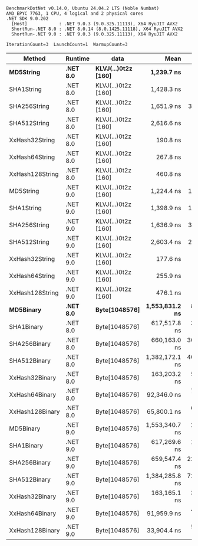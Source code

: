 ```

BenchmarkDotNet v0.14.0, Ubuntu 24.04.2 LTS (Noble Numbat)
AMD EPYC 7763, 1 CPU, 4 logical and 2 physical cores
.NET SDK 9.0.202
  [Host]            : .NET 9.0.3 (9.0.325.11113), X64 RyuJIT AVX2
  ShortRun-.NET 8.0 : .NET 8.0.14 (8.0.1425.11118), X64 RyuJIT AVX2
  ShortRun-.NET 9.0 : .NET 9.0.3 (9.0.325.11113), X64 RyuJIT AVX2

IterationCount=3  LaunchCount=1  WarmupCount=3  

```
| Method          | Runtime  | data                | Mean           | Error        | StdDev      | Min            | Max            | Gen0   | Allocated |
|---------------- |--------- |-------------------- |---------------:|-------------:|------------:|---------------:|---------------:|-------:|----------:|
| **MD5String**       | **.NET 8.0** | **KLVJ(...)0t2z [160]** |     **1,239.7 ns** |     **20.54 ns** |     **1.13 ns** |     **1,238.4 ns** |     **1,240.5 ns** | **0.0668** |    **1128 B** |
| SHA1String      | .NET 8.0 | KLVJ(...)0t2z [160] |     1,428.3 ns |      8.95 ns |     0.49 ns |     1,427.7 ns |     1,428.5 ns | 0.0839 |    1416 B |
| SHA256String    | .NET 8.0 | KLVJ(...)0t2z [160] |     1,651.9 ns |    320.41 ns |    17.56 ns |     1,638.3 ns |     1,671.7 ns | 0.1106 |    1856 B |
| SHA512String    | .NET 8.0 | KLVJ(...)0t2z [160] |     2,616.6 ns |     20.42 ns |     1.12 ns |     2,615.3 ns |     2,617.5 ns | 0.1907 |    3240 B |
| XxHash32String  | .NET 8.0 | KLVJ(...)0t2z [160] |       190.8 ns |     15.11 ns |     0.83 ns |       189.9 ns |       191.4 ns | 0.0348 |     584 B |
| XxHash64String  | .NET 8.0 | KLVJ(...)0t2z [160] |       267.8 ns |     35.98 ns |     1.97 ns |       266.0 ns |       269.9 ns | 0.0434 |     728 B |
| XxHash128String | .NET 8.0 | KLVJ(...)0t2z [160] |       460.8 ns |     81.73 ns |     4.48 ns |       457.9 ns |       466.0 ns | 0.0672 |    1128 B |
| MD5String       | .NET 9.0 | KLVJ(...)0t2z [160] |     1,224.4 ns |    127.99 ns |     7.02 ns |     1,217.1 ns |     1,231.1 ns | 0.0668 |    1128 B |
| SHA1String      | .NET 9.0 | KLVJ(...)0t2z [160] |     1,398.9 ns |    164.82 ns |     9.03 ns |     1,393.1 ns |     1,409.3 ns | 0.0839 |    1416 B |
| SHA256String    | .NET 9.0 | KLVJ(...)0t2z [160] |     1,636.9 ns |    384.28 ns |    21.06 ns |     1,616.7 ns |     1,658.7 ns | 0.1106 |    1856 B |
| SHA512String    | .NET 9.0 | KLVJ(...)0t2z [160] |     2,603.4 ns |    241.05 ns |    13.21 ns |     2,588.1 ns |     2,611.7 ns | 0.1907 |    3240 B |
| XxHash32String  | .NET 9.0 | KLVJ(...)0t2z [160] |       177.6 ns |     28.51 ns |     1.56 ns |       175.8 ns |       178.6 ns | 0.0348 |     584 B |
| XxHash64String  | .NET 9.0 | KLVJ(...)0t2z [160] |       255.9 ns |     16.54 ns |     0.91 ns |       255.2 ns |       256.9 ns | 0.0434 |     728 B |
| XxHash128String | .NET 9.0 | KLVJ(...)0t2z [160] |       476.1 ns |     70.08 ns |     3.84 ns |       473.8 ns |       480.5 ns | 0.0668 |    1128 B |
| **MD5Binary**       | **.NET 8.0** | **Byte[1048576]**       | **1,553,831.2 ns** |  **8,746.87 ns** |   **479.45 ns** | **1,553,308.1 ns** | **1,554,249.6 ns** |      **-** |      **41 B** |
| SHA1Binary      | .NET 8.0 | Byte[1048576]       |   617,517.8 ns |  3,749.14 ns |   205.50 ns |   617,347.4 ns |   617,746.0 ns |      - |      49 B |
| SHA256Binary    | .NET 8.0 | Byte[1048576]       |   660,163.0 ns | 30,059.47 ns | 1,647.66 ns |   658,273.6 ns |   661,301.6 ns |      - |      57 B |
| SHA512Binary    | .NET 8.0 | Byte[1048576]       | 1,382,172.1 ns | 40,073.56 ns | 2,196.57 ns | 1,380,578.8 ns | 1,384,677.8 ns |      - |      89 B |
| XxHash32Binary  | .NET 8.0 | Byte[1048576]       |   163,203.2 ns |  5,270.20 ns |   288.88 ns |   163,003.0 ns |   163,534.4 ns |      - |      32 B |
| XxHash64Binary  | .NET 8.0 | Byte[1048576]       |    92,346.0 ns |  7,742.71 ns |   424.40 ns |    91,982.5 ns |    92,812.4 ns |      - |      32 B |
| XxHash128Binary | .NET 8.0 | Byte[1048576]       |    65,800.1 ns |  6,227.55 ns |   341.35 ns |    65,497.4 ns |    66,170.1 ns |      - |      40 B |
| MD5Binary       | .NET 9.0 | Byte[1048576]       | 1,553,340.7 ns |  2,599.41 ns |   142.48 ns | 1,553,179.1 ns | 1,553,448.1 ns |      - |      41 B |
| SHA1Binary      | .NET 9.0 | Byte[1048576]       |   617,269.6 ns |  1,383.07 ns |    75.81 ns |   617,190.4 ns |   617,341.4 ns |      - |      49 B |
| SHA256Binary    | .NET 9.0 | Byte[1048576]       |   659,547.4 ns | 22,424.83 ns | 1,229.18 ns |   658,438.1 ns |   660,868.9 ns |      - |      57 B |
| SHA512Binary    | .NET 9.0 | Byte[1048576]       | 1,384,285.8 ns | 72,986.30 ns | 4,000.63 ns | 1,380,361.4 ns | 1,388,358.6 ns |      - |      89 B |
| XxHash32Binary  | .NET 9.0 | Byte[1048576]       |   163,165.1 ns |  3,263.93 ns |   178.91 ns |   163,059.0 ns |   163,371.6 ns |      - |      32 B |
| XxHash64Binary  | .NET 9.0 | Byte[1048576]       |    91,959.9 ns |  4,394.13 ns |   240.86 ns |    91,816.9 ns |    92,238.0 ns |      - |      32 B |
| XxHash128Binary | .NET 9.0 | Byte[1048576]       |    33,904.4 ns |  5,568.46 ns |   305.23 ns |    33,694.3 ns |    34,254.6 ns |      - |      40 B |
